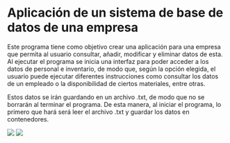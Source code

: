 # Aplicación de un sistema de base de datos de una empresa

Este programa tiene como objetivo crear una aplicación para una empresa que permita al usuario consultar, añadir, modificar y eliminar datos de esta. Al ejecutar el programa se inicia una interfaz para poder acceder a los datos de personal e inventario, de modo que, según la opción elegida, el usuario puede ejecutar diferentes instrucciones como consultar los datos de un empleado o la disponibilidad de ciertos materiales, entre otras.

Estos datos se irán guardando en un archivo .txt, de modo que no se borrarán al terminar el programa. De esta manera, al iniciar el programa, lo primero que hará será leer el archivo .txt y guardar los datos en contenedores.

<img src="https://previews.dropbox.com/p/thumb/AAYXMcgZ4l-2lcJ3N38tW8lsLeZfVQJ3aYuBagc5I77wimwZBohX8tamSOgQ5Ungw1E6HbhYmJuvSGQI00QDx7PygedEGQV3-UlO696IwqrUHAIJnMneOybRo_QGTih3kJde0t7CLGiPXNU-74-SaEhHDJhmEvYWbY4l4lqGhouf3Qp72rjRXWesfKUwYNh8F09XTYKWEObWWfOPXCJI30sPsuEvy90__NY0hhbiiqF8BDVMgHbToUQ4EmFA_vW-YtB5f7K2dm_00Sy9VhoOIqN9ztFNJ-LUS14jTWQ4G7vXCtaqd-0WMMz45-VhJhDB1WldCp5fYON0Bv8gI2BZAOv4NDsk1hxsCGLdtupflIShWQ/p.jpeg?size_mode=5" />
<a href="https://previews.dropbox.com/p/thumb/AAYXMcgZ4l-2lcJ3N38tW8lsLeZfVQJ3aYuBagc5I77wimwZBohX8tamSOgQ5Ungw1E6HbhYmJuvSGQI00QDx7PygedEGQV3-UlO696IwqrUHAIJnMneOybRo_QGTih3kJde0t7CLGiPXNU-74-SaEhHDJhmEvYWbY4l4lqGhouf3Qp72rjRXWesfKUwYNh8F09XTYKWEObWWfOPXCJI30sPsuEvy90__NY0hhbiiqF8BDVMgHbToUQ4EmFA_vW-YtB5f7K2dm_00Sy9VhoOIqN9ztFNJ-LUS14jTWQ4G7vXCtaqd-0WMMz45-VhJhDB1WldCp5fYON0Bv8gI2BZAOv4NDsk1hxsCGLdtupflIShWQ/p.jpeg?size_mode=5"><img src="https://previews.dropbox.com/p/thumb/AAYXMcgZ4l-2lcJ3N38tW8lsLeZfVQJ3aYuBagc5I77wimwZBohX8tamSOgQ5Ungw1E6HbhYmJuvSGQI00QDx7PygedEGQV3-UlO696IwqrUHAIJnMneOybRo_QGTih3kJde0t7CLGiPXNU-74-SaEhHDJhmEvYWbY4l4lqGhouf3Qp72rjRXWesfKUwYNh8F09XTYKWEObWWfOPXCJI30sPsuEvy90__NY0hhbiiqF8BDVMgHbToUQ4EmFA_vW-YtB5f7K2dm_00Sy9VhoOIqN9ztFNJ-LUS14jTWQ4G7vXCtaqd-0WMMz45-VhJhDB1WldCp5fYON0Bv8gI2BZAOv4NDsk1hxsCGLdtupflIShWQ/p.jpeg?size_mode=5" /></a>
